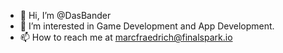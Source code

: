 - 👋 Hi, I’m @DasBander
- 👀 I’m interested in Game Development and App Development.
- 📫 How to reach me at marcfraedrich@finalspark.io

